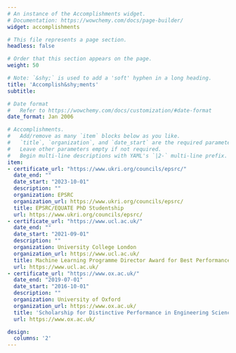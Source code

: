 ```yaml
---
# An instance of the Accomplishments widget.
# Documentation: https://wowchemy.com/docs/page-builder/
widget: accomplishments

# This file represents a page section.
headless: false

# Order that this section appears on the page.
weight: 50

# Note: `&shy;` is used to add a 'soft' hyphen in a long heading.
title: 'Accomplish&shy;ments'
subtitle:

# Date format
#   Refer to https://wowchemy.com/docs/customization/#date-format
date_format: Jan 2006

# Accomplishments.
#   Add/remove as many `item` blocks below as you like.
#   `title`, `organization`, and `date_start` are the required parameters.
#   Leave other parameters empty if not required.
#   Begin multi-line descriptions with YAML's `|2-` multi-line prefix.
item:
- certificate_url: "https://www.ukri.org/councils/epsrc/"
  date_end: ""
  date_start: "2023-10-01"
  description: ""
  organization: EPSRC
  organization_url: https://www.ukri.org/councils/epsrc/
  title: EPSRC/EQUATE PhD Studentship
  url: https://www.ukri.org/councils/epsrc/
- certificate_url: "https://www.ucl.ac.uk/"
  date_end: ""
  date_start: "2021-09-01"
  description: ""
  organization: University College London
  organization_url: https://www.ucl.ac.uk/
  title: Machine Learning Programme Director Award for Best Performance
  url: https://www.ucl.ac.uk/
- certificate_url: "https://www.ox.ac.uk/"
  date_end: "2019-07-01"
  date_start: "2016-10-01"
  description: ""
  organization: University of Oxford
  organization_url: https://www.ox.ac.uk/
  title: 'Scholarship for Distinctive Performance in Engineering Science'
  url: https://www.ox.ac.uk/

design:
  columns: '2' 
---
```

